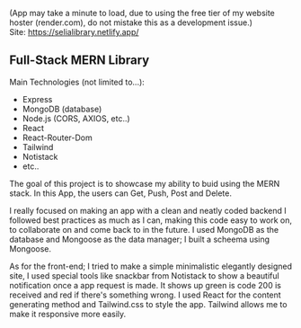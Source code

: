 (App may take a minute to load, due to using the free tier 
of my website hoster (render.com), do not mistake this as a development issue.) <br/>
Site: https://selialibrary.netlify.app/

<h2>Full-Stack MERN Library </h2>

Main Technologies (not limited to...): 
- Express <br/>
- MongoDB (database) <br/>
- Node.js (CORS, AXIOS, etc..) <br/>
- React <br/>
- React-Router-Dom <br/>
- Tailwind <br/>
- Notistack
- etc.. <br/>


The goal of this project is to showcase my ability to buid
using the MERN stack. In this App, the users can Get, Push, Post and Delete. <br/>

I really focused on making an app with a clean and neatly coded backend
I followed best practices as much as I can, making this code easy to work on,
to collaborate on and come back to in the future. I used MongoDB as the database
and Mongoose as the data manager; I built a scheema using Mongoose. <br/>

As for the front-end; I tried to make a simple minimalistic elegantly designed site, 
I used special tools like snackbar from Notistack to show a beautiful notification once
a app request is made. It shows up green is code 200 is received and red if there's something wrong. 
I used React for the content generating method and Tailwind.css to style the app. Tailwind allows 
me to make it responsive more easily. 
